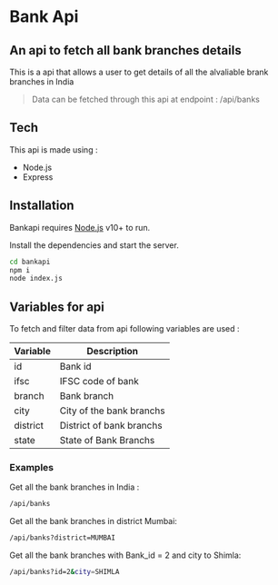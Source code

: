 # Bank Api

## An api to fetch all bank branches details

This is a api that allows a user to get details of all the alvaliable brank branches in India

> Data can be fetched through this api at endpoint : /api/banks

## Tech

This api is made using :

-   Node.js
-   Express

## Installation

Bankapi requires [Node.js](https://nodejs.org/) v10+ to run.

Install the dependencies and start the server.

```sh
cd bankapi
npm i
node index.js
```

## Variables for api

To fetch and filter data from api following variables are used :

| Variable | Description              |
| -------- | ------------------------ |
| id       | Bank id                  |
| ifsc     | IFSC code of bank        |
| branch   | Bank branch              |
| city     | City of the bank branchs |
| district | District of bank branchs |
| state    | State of Bank Branchs    |

### Examples

Get all the bank branches in India :

```sh
/api/banks
```

Get all the bank branches in district Mumbai:

```sh
/api/banks?district=MUMBAI
```

Get all the bank branches with Bank_id = 2 and city to Shimla:

```sh
/api/banks?id=2&city=SHIMLA
```
